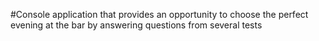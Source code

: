 #Console application that provides an opportunity to choose the perfect evening at the bar by answering questions from several tests
